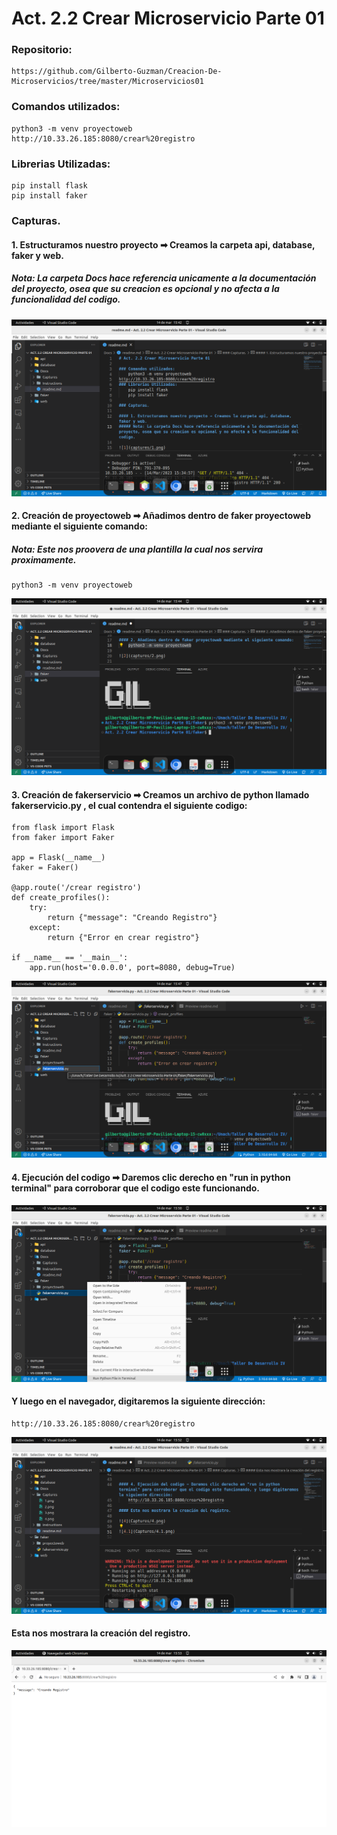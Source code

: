 # Act. 2.2 Crear Microservicio Parte 01

### Repositorio:
    https://github.com/Gilberto-Guzman/Creacion-De-Microservicios/tree/master/Microservicios01
### Comandos utilizados:
    python3 -m venv proyectoweb
    http://10.33.26.185:8080/crear%20registro
### Librerias Utilizadas:
    pip install flask
    pip install faker

### Capturas.

#### 1. Estructuramos nuestro proyecto ➡ Creamos la carpeta api, database, faker y web.
##### Nota: La carpeta Docs hace referencia unicamente a la documentación del proyecto, osea que su creacion es opcional y no afecta a la funcionalidad del codigo.

![1](Captures/1.png)

#### 2. Creación de proyectoweb ➡ Añadimos dentro de faker proyectoweb mediante el siguiente comando:
##### Nota: Este nos proovera de una plantilla la cual nos servira proximamente.
    python3 -m venv proyectoweb

![2](Captures/2.png)

#### 3. Creación de fakerservicio ➡ Creamos un archivo de python llamado fakerservicio.py , el cual contendra el siguiente codigo:
    from flask import Flask
    from faker import Faker

    app = Flask(__name__)
    faker = Faker()

    @app.route('/crear registro')
    def create_profiles():
        try:
            return {"message": "Creando Registro"}
        except:
            return {"Error en crear registro"}

    if __name__ == '__main__':
        app.run(host='0.0.0.0', port=8080, debug=True)
     

![3](Captures/3.png)


#### 4. Ejecución del codigo ➡ Daremos clic derecho en "run in python terminal" para corroborar que el codigo este funcionando.

![4](Captures/4.png)

#### Y luego en el navegador, digitaremos la siguiente dirección:
    http://10.33.26.185:8080/crear%20registro
![4.1](Captures/4.1.png)


#### Esta nos mostrara la creación del registro.

![4.2](Captures/4.2.png)